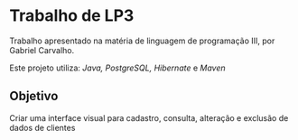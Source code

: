 # Trabalho de LP3

Trabalho apresentado na matéria de linguagem de programação III, por Gabriel Carvalho.

Este projeto utiliza: _Java, PostgreSQL, Hibernate_ e _Maven_

## Objetivo

Criar uma interface visual para cadastro, consulta, alteração e exclusão de dados de clientes